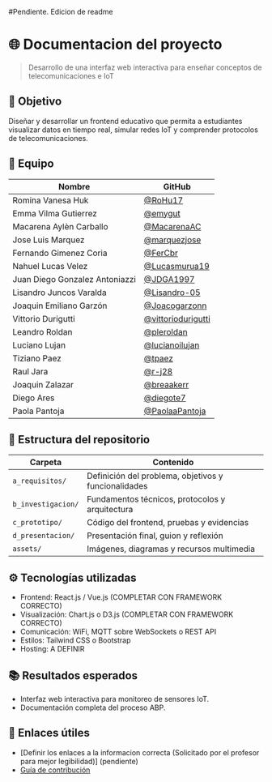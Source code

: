 #Pendiente. Edicion de readme

# 🌐 Documentacion del proyecto 

> Desarrollo de una interfaz web interactiva para enseñar conceptos de telecomunicaciones e IoT

## 🎯 Objetivo
Diseñar y desarrollar un frontend educativo que permita a estudiantes visualizar datos en tiempo real, simular redes IoT y comprender protocolos de telecomunicaciones.

## 👥 Equipo
| Nombre                        | GitHub                                 |
|------------------------------|----------------------------------------|
| Romina Vanesa Huk            | [@RoHu17](https://github.com/RoHu17) |
| Emma Vilma Gutierrez         | [@emygut](https://github.com/emygut) |
| Macarena Aylèn Carballo      | [@MacarenaAC](https://github.com/MacarenaAC) |
| Jose Luis Marquez            | [@marquezjose](https://github.com/marquezjose) |
| Fernando Gimenez Coria       | [@FerCbr](https://github.com/FerCbr) |
| Nahuel Lucas Velez           | [@Lucasmurua19](https://github.com/Lucasmurua19) |
| Juan Diego Gonzalez Antoniazzi | [@JDGA1997](https://github.com/JDGA1997) |
| Lisandro Juncos Varalda      | [@Lisandro-05](https://github.com/Lisandro-05) |
| Joaquin Emiliano Garzón      | [@Joacogarzonn](https://github.com/Joacogarzonn) |
| Vittorio Durigutti           | [@vittoriodurigutti](https://github.com/vittoriodurigutti) |
| Leandro Roldan               | [@pleroldan](https://github.com/pleroldan) |
| Luciano Lujan                | [@lucianoilujan](https://github.com/lucianoilujan) |
| Tiziano Paez                 | [@tpaez](https://github.com/tpaez) |
| Raul Jara                    | [@r-j28](https://github.com/r-j28) |
| Joaquin Zalazar              | [@breaakerr](https://github.com/breaakerr) |
| Diego Ares                   | [@diegote7](https://github.com/diegote7) |
| Paola Pantoja                | [@PaolaaPantoja](https://github.com/PaolaaPantoja) |


## 📂 Estructura del repositorio
| Carpeta | Contenido |
|--------|---------|
| `a_requisitos/` | Definición del problema, objetivos y funcionalidades |
| `b_investigacion/` | Fundamentos técnicos, protocolos y arquitectura |
| `c_prototipo/` | Código del frontend, pruebas y evidencias |
| `d_presentacion/` | Presentación final, guion y reflexión |
| `assets/` | Imágenes, diagramas y recursos multimedia |

## ⚙️ Tecnologías utilizadas
- Frontend: React.js / Vue.js (COMPLETAR CON FRAMEWORK CORRECTO)
- Visualización: Chart.js o D3.js (COMPLETAR CON FRAMEWORK CORRECTO)
- Comunicación: WiFi, MQTT sobre WebSockets o REST API
- Estilos: Tailwind CSS o Bootstrap
- Hosting: A DEFINIR

## 📚 Resultados esperados
- Interfaz web interactiva para monitoreo de sensores IoT.
- Documentación completa del proceso ABP.

## 📎 Enlaces útiles
- [Definir los enlaces a la informacion correcta (Solicitado por el profesor para mejor legibilidad)] (pendiente)
- [Guía de contribución](CONTRIBUTING.md)
